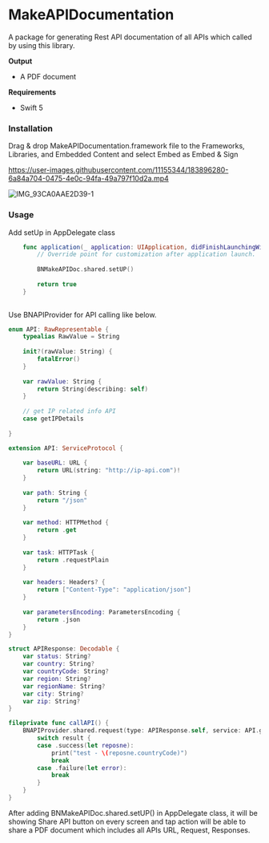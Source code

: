 # MakeAPIDocumentation

A package for generating Rest API documentation of all APIs which called by using this library.

**Output**

- A PDF document

**Requirements**

- Swift 5

### Installation

Drag & drop MakeAPIDocumentation.framework file to the Frameworks, Libraries, and Embedded Content and select Embed as Embed & Sign

https://user-images.githubusercontent.com/11155344/183896280-6a84a704-0475-4e0c-94fa-49a797f10d2a.mp4

![IMG_93CA0AAE2D39-1](https://user-images.githubusercontent.com/11155344/183899916-98bd3a4e-d461-47d7-bd50-f8e002b8067e.jpeg)

### Usage

Add setUp in AppDelegate class

```swift
    func application(_ application: UIApplication, didFinishLaunchingWithOptions launchOptions: [UIApplication.LaunchOptionsKey: Any]?) -> Bool {
        // Override point for customization after application launch.
        
        BNMakeAPIDoc.shared.setUP()
        
        return true
    }
    
```

Use BNAPIProvider for API calling like below. 

```swift
enum API: RawRepresentable {
    typealias RawValue = String
    
    init?(rawValue: String) {
        fatalError()
    }
    
    var rawValue: String {
        return String(describing: self)
    }
    
    // get IP related info API
    case getIPDetails
    
}

extension API: ServiceProtocol {
    
    var baseURL: URL {
        return URL(string: "http://ip-api.com")!
    }
    
    var path: String {
        return "/json"
    }
    
    var method: HTTPMethod {
        return .get
    }
    
    var task: HTTPTask {
        return .requestPlain
    }
    
    var headers: Headers? {
        return ["Content-Type": "application/json"]
    }
    
    var parametersEncoding: ParametersEncoding {
        return .json
    }
}

struct APIResponse: Decodable {
    var status: String?
    var country: String?
    var countryCode: String?
    var region: String?
    var regionName: String?
    var city: String?
    var zip: String?
}

fileprivate func callAPI() {
    BNAPIProvider.shared.request(type: APIResponse.self, service: API.getIPDetails) { result in
        switch result {
        case .success(let reposne):
            print("test - \(reposne.countryCode)")
            break
        case .failure(let error):
            break
        }
    }
}
```

After adding BNMakeAPIDoc.shared.setUP() in AppDelegate class, it will be showing Share API button on every screen and tap action will be able to share a PDF document which includes all APIs URL, Request, Responses. 

    
